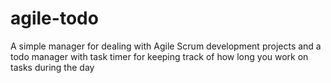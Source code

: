 agile-todo
==========

A simple manager for dealing with Agile Scrum development projects and a todo manager with task timer for keeping track of how long you work on tasks during the day
